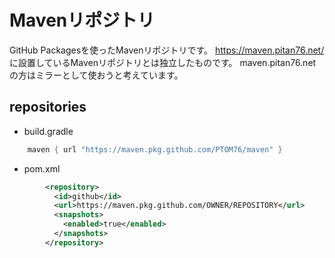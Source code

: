# Mavenリポジトリ
GitHub Packagesを使ったMavenリポジトリです。
https://maven.pitan76.net/ に設置しているMavenリポジトリとは独立したものです。
maven.pitan76.netの方はミラーとして使おうと考えています。

## repositories
- build.gradle
```build.gradle
    maven { url "https://maven.pkg.github.com/PTOM76/maven" }
```

- pom.xml
```pom.xml
        <repository>
          <id>github</id>
          <url>https://maven.pkg.github.com/OWNER/REPOSITORY</url>
          <snapshots>
            <enabled>true</enabled>
          </snapshots>
        </repository>
```
